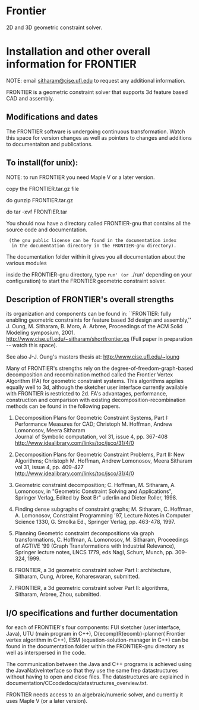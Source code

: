 Frontier
========

2D and 3D geometric constraint solver.

Installation and other overall information for FRONTIER
======================================
NOTE: email sitharam@cise.ufl.edu to request any additional information.

FRONTIER is a geometric constraint solver that 
supports 3d feature based CAD and assembly.

Modifications and dates
-----------------------
The FRONTIER software is undergoing continuous transformation.
Watch this space for version changes as well as pointers to 
changes and additions to documentaiton
and publications.

To install(for unix):
-------------------
NOTE: to run FRONTIER you need Maple V or a later version.

copy the FRONTIER.tar.gz file

do gunzip FRONTIER.tar.gz

do tar -xvf FRONTIER.tar

You should now have a directory called FRONTIER-gnu
    that contains all the source code and documentation.

     (the gnu public license can be found in the documentation index
      in the documentation directory in the FRONTIER-gnu directory).

The documentation folder within it gives you all documentation
    about the various modules

inside the FRONTIER-gnu directory, type `run' (or `./run' depending
      on your configuration) to start the FRONTIER
       geometric constraint solver.



Description of FRONTIER's overall strengths 
-----------------------------------
its organization and components can be found in: 
``FRONTIER: fully enabling geometric constraints for feature based 
3d design and assembly,'' J. Oung, M. Sitharam, B. Moro, A. Arbree,
 Proceedings of the ACM Solid Modeling symposium, 2001.
http://www.cise.ufl.edu/~sitharam/shortfrontier.ps
(Full paper in preparation -- watch this space).

See also J-J. Oung's masters thesis at:
http://www.cise.ufl.edu/~joung


Many of FRONTIER's strengths rely on  the degree-of-freedom-graph-based
decomposition and recombination method called the 
Frontier Vertex Algorithm (FA) for geometric
constraint systems.  This algorithms applies equally well to 3d, although
the sketcher user interface  currently available with FRONTIER
is restricted to 2d.
FA's advantages, performance, construction and comparison with existing 
decomposition-recombination methods can be found in
the following papers.


1) Decomposition Plans for Geometric Constraint Systems, Part I: Performance Measures for CAD; Christoph M. Hoffman, Andrew Lomonosov, Meera Sitharam  
Journal of Symbolic computation, 
vol 31, issue 4, pp. 367-408 
http://www.idealibrary.com/links/toc/jsco/31/4/0

2) Decomposition Plans for Geometric Constraint Problems, Part II: 
New Algorithms; Christoph M. Hoffman, Andrew Lomonosov, Meera Sitharam  
vol 31, issue 4, pp. 409-427 
http://www.idealibrary.com/links/toc/jsco/31/4/0

3) Geometric constraint decomposition; 
C. Hoffman, M. Sitharam, A. Lomonosov, 
in "Geometric Constraint Solving and Applications", Springer
Verlag, Edited by Beat Br\" uderlin and Dieter Roller, 1998. 

4) Finding dense subgraphs of constraint graphs; 
M. Sitharam, C. Hoffman, A. Lomonosov, 
Constraint Programming '97, Lecture Notes in Computer
Science 1330, G. Smolka Ed., Springer Verlag, pp. 463-478, 1997. 

5) Planning Geometric constraint decompositions via graph transformations, 
C. Hoffman, A. Lomonosov, M. Sitharam, 
Proceedings of AGTIVE '99
(Graph Transformations with Industrial Relevance), Springer lecture notes, LNCS 1779, eds Nagl, Schurr, Munch, pp. 309-324, 1999. 

6) FRONTIER, a 3d geometric constraint solver Part I: architecture,
Sitharam, Oung, Arbree, Kohareswaran,
submitted.

7) FRONTIER, a 3d geometric constraint solver Part II: algorithms,
Sitharam, Arbree, Zhou,
submitted.

I/O specifications and further documentation
----------------------------------------
for each of FRONTIER's four components: 
FUI sketcher (user interface, Java), UTU (main program in C++), 
D(ecomp)R(ecomb)-planner( Frontier vertex algorithm in C++), 
ESM (equation-solution-manager in C++)
can be found in the documentation folder within the FRONTIER-gnu directory
as well as interspersed in the code.

The communication between the Java and C++ programs is achieved
using the JavaNativeInterface so that they use the same frep datastructures
without having to open and close files.
The datastructures are explained in 
documentation/CCcodedocs/datastructures_overview.txt.

FRONTIER needs access to an algebraic/numeric solver, and
currently it uses Maple V (or a later version).


